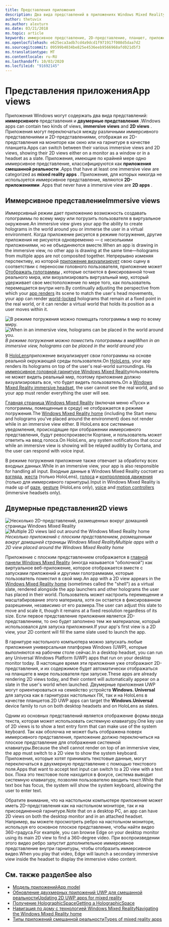 ```yaml
---
title: Представления приложения
description: Два вида представлений в приложениях Windows Mixed Reality — это иммерсивное представление и 2D-представления.
author: thetuvix
ms.author: alexturn
ms.date: 03/21/2018
ms.topic: article
keywords: иммерсивное представление, 2D-представление, планшет, приложение
ms.openlocfilehash: e625eca3adb7cd4a9dcd1f971917f008d5daa7d2
ms.sourcegitcommit: 09599b4034be825e4536eeb9566968afd021d5f3
ms.translationtype: MT
ms.contentlocale: ru-RU
ms.lasthandoff: 10/03/2020
ms.locfileid: "91692145"
---
```

# <a name="app-views"></a><span data-ttu-id="c8af1-104">Представления приложения</span><span class="sxs-lookup"><span data-stu-id="c8af1-104">App views</span></span>

<span data-ttu-id="c8af1-105">Приложения Windows могут содержать два вида представлений: **иммерсивного** представления и **двумерные представления** .</span><span class="sxs-lookup"><span data-stu-id="c8af1-105">Windows apps can contain two kinds of views, **immersive views** and **2D views** .</span></span> <span data-ttu-id="c8af1-106">Приложения могут переключаться между различными иммерсивного представлениями и 2D-представлениями, отображая их 2D-представления на мониторе как окно или на гарнитуре в качестве планшета.</span><span class="sxs-lookup"><span data-stu-id="c8af1-106">Apps can switch between their various immersive views and 2D views, showing their 2D views either on a monitor as a window or in a headset as a slate.</span></span> <span data-ttu-id="c8af1-107">Приложения, имеющие по крайней мере одно иммерсивное представление, классифицируются как **приложения смешанной реальности** .</span><span class="sxs-lookup"><span data-stu-id="c8af1-107">Apps that have at least one immersive view are categorized as **mixed reality apps** .</span></span> <span data-ttu-id="c8af1-108">Приложения, для которых никогда не используется иммерсивное представление, являются **2D-приложениями** .</span><span class="sxs-lookup"><span data-stu-id="c8af1-108">Apps that never have a immersive view are **2D apps** .</span></span>

## <a name="immersive-views"></a><span data-ttu-id="c8af1-109">Иммерсивное представление</span><span class="sxs-lookup"><span data-stu-id="c8af1-109">Immersive views</span></span>

<span data-ttu-id="c8af1-110">Иммерсивный режим дает приложению возможность создавать голограммы по всему миру или погрузить пользователя в виртуальное окружение.</span><span class="sxs-lookup"><span data-stu-id="c8af1-110">An immersive view gives your app the ability to create holograms in the world around you or immerse the user in a virtual environment.</span></span> <span data-ttu-id="c8af1-111">Когда приложение рисуется в режиме погружения, другие приложения не рисуются одновременно &mdash; с несколькими приложениями, но не объединяются вместе.</span><span class="sxs-lookup"><span data-stu-id="c8af1-111">When an app is drawing in the immersive view, no other app is drawing at the same time&mdash;holograms from multiple apps are not composited together.</span></span> <span data-ttu-id="c8af1-112">Непрерывно изменяя перспективу, из которой [приложение визуализирует](../develop/platform-capabilities-and-apis/rendering.md) свою сцену в соответствии с переносом головного пользователя, приложение может [Отображать голограммы](coordinate-systems.md) , которые остаются в фиксированной точке реального мира, или визуализировать виртуальный мир, который удерживает свое местоположение по мере того, как пользователь перемещается внутри него.</span><span class="sxs-lookup"><span data-stu-id="c8af1-112">By continually adjusting the perspective from which your [app renders](../develop/platform-capabilities-and-apis/rendering.md) its scene to match the user's head movements, your app can render [world-locked](coordinate-systems.md) holograms that remain at a fixed point in the real world, or it can render a virtual world that holds its position as a user moves within it.</span></span>

<span data-ttu-id="c8af1-113">![В режиме погружения можно помещать голограммы в мир по всему миру.](images/designoverview-940px.jpg)</span><span class="sxs-lookup"><span data-stu-id="c8af1-113">![When in an immersive view, holograms can be placed in the world around you.](images/designoverview-940px.jpg)</span></span><br>
<span data-ttu-id="c8af1-114">*В режиме погружения можно поместить голограммы в мир*</span><span class="sxs-lookup"><span data-stu-id="c8af1-114">*When in an immersive view, holograms can be placed in the world around you*</span></span>

<span data-ttu-id="c8af1-115">В [HoloLens](https://docs.microsoft.com/hololens/hololens1-hardware)приложение визуализирует свои голограммы на основе реальной окружающей среды пользователя.</span><span class="sxs-lookup"><span data-stu-id="c8af1-115">On [HoloLens](https://docs.microsoft.com/hololens/hololens1-hardware), your app renders its holograms on top of the user's real-world surroundings.</span></span> <span data-ttu-id="c8af1-116">На [иммерсивное головной гарнитуре Windows Mixed Reality](../discover/immersive-headset-hardware-details.md)пользователь не может видеть реальный мир, поэтому приложение должно визуализировать все, что будет видеть пользователь.</span><span class="sxs-lookup"><span data-stu-id="c8af1-116">On a [Windows Mixed Reality immersive headset](../discover/immersive-headset-hardware-details.md), the user cannot see the real world, and so your app must render everything the user will see.</span></span>

<span data-ttu-id="c8af1-117">[Главная страница Windows Mixed Reality](../discover/navigating-the-windows-mixed-reality-home.md) (включая меню «Пуск» и голограммы, помещенные в среду) не отображается в режиме погружения.</span><span class="sxs-lookup"><span data-stu-id="c8af1-117">The [Windows Mixed Reality home](../discover/navigating-the-windows-mixed-reality-home.md) (including the Start menu and holograms you've placed around the environment) does not render while in an immersive view either.</span></span> <span data-ttu-id="c8af1-118">В HoloLens все системные уведомления, происходящие при отображении иммерсивного представления, будут ревоспроизвести Кортане, и пользователь может ответить на ввод голоса.</span><span class="sxs-lookup"><span data-stu-id="c8af1-118">On HoloLens, any system notifications that occur while an immersive view is showing will be relayed audibly by Cortana, and the user can respond with voice input.</span></span>

<span data-ttu-id="c8af1-119">В режиме погружения приложение также отвечает за обработку всех входных данных.</span><span class="sxs-lookup"><span data-stu-id="c8af1-119">While in an immersive view, your app is also responsible for handling all input.</span></span> <span data-ttu-id="c8af1-120">Входные данные в Windows Mixed Reality состоят из [взгляда](gaze-and-commit.md), [жеста](gaze-and-commit.md#composite-gestures) (только HoloLens), [голоса](voice-input.md) и [контроллеров движения](motion-controllers.md) (только для иммерсивного гарнитуры).</span><span class="sxs-lookup"><span data-stu-id="c8af1-120">Input in Windows Mixed Reality is made up of [gaze](gaze-and-commit.md), [gesture](gaze-and-commit.md#composite-gestures) (HoloLens only), [voice](voice-input.md) and [motion controllers](motion-controllers.md) (immersive headsets only).</span></span>

## <a name="2d-views"></a><span data-ttu-id="c8af1-121">Двумерные представления</span><span class="sxs-lookup"><span data-stu-id="c8af1-121">2D views</span></span>

<span data-ttu-id="c8af1-122">![Несколько 2D-представлений, размещенных вокруг домашней страницы Windows Mixed Reality](images/teleportation-940px.png)</span><span class="sxs-lookup"><span data-stu-id="c8af1-122">![Multiple 2D views laid out around the Windows Mixed Reality home](images/teleportation-940px.png)</span></span><br>
<span data-ttu-id="c8af1-123">*Несколько приложений с плоским представлением, размещенным вокруг домашней страницы Windows Mixed Reality*</span><span class="sxs-lookup"><span data-stu-id="c8af1-123">*Multiple apps with a 2D view placed around the Windows Mixed Reality home*</span></span>

<span data-ttu-id="c8af1-124">Приложение с плоским представлением отображается в [главной панели Windows Mixed Reality](../discover/navigating-the-windows-mixed-reality-home.md) (иногда называется "оболочкой") как виртуальное веб-приложение, которое отображается вместе с запусками приложений и другими голограммами, которые пользователь поместил в свой мир.</span><span class="sxs-lookup"><span data-stu-id="c8af1-124">An app with a 2D view appears in the [Windows Mixed Reality home](../discover/navigating-the-windows-mixed-reality-home.md) (sometimes called the "shell") as a virtual slate, rendered alongside the app launchers and other holograms the user has placed in their world.</span></span> <span data-ttu-id="c8af1-125">Пользователь может настроить перемещение и масштабирование этого материала, хотя он остается в фиксированном разрешении, независимо от его размера.</span><span class="sxs-lookup"><span data-stu-id="c8af1-125">The user can adjust this slate to move and scale it, though it remains at a fixed resolution regardless of its size.</span></span> <span data-ttu-id="c8af1-126">Если первое представление приложения является 2D-представлением, то оно будет заполнено тем же материалом, который использовался для запуска приложения.</span><span class="sxs-lookup"><span data-stu-id="c8af1-126">If your app's first view is a 2D view, your 2D content will fill the same slate used to launch the app.</span></span>

<span data-ttu-id="c8af1-127">В гарнитуре настольного компьютера можно запускать любые приложения универсальная платформа Windows (UWP), которые выполняются на рабочем столе сейчас.</span><span class="sxs-lookup"><span data-stu-id="c8af1-127">In a desktop headset, you can run any Universal Windows Platform (UWP) apps that run on your desktop monitor today.</span></span> <span data-ttu-id="c8af1-128">В настоящее время эти приложения уже отображают 2D-представления, и их содержимое будет автоматически отображаться на планшете в мире пользователя при запуске.</span><span class="sxs-lookup"><span data-stu-id="c8af1-128">These apps are already rendering 2D views today, and their content will automatically appear on a slate in the user's world when launched.</span></span> <span data-ttu-id="c8af1-129">Двумерные приложения UWP могут ориентироваться на семейство устройств **Windows. Universal** для запуска как в гарнитурах настольных ПК, так и на HoloLens в качестве планшетов.</span><span class="sxs-lookup"><span data-stu-id="c8af1-129">2D UWP apps can target the **Windows.Universal** device family to run on both desktop headsets and on HoloLens as slates.</span></span>

<span data-ttu-id="c8af1-130">Одним из основных представлений является отображение формы ввода текста, которая может использовать системную клавиатуру.</span><span class="sxs-lookup"><span data-stu-id="c8af1-130">One key use of 2D views is to show a text entry form that can make use of the system keyboard.</span></span> <span data-ttu-id="c8af1-131">Так как оболочка не может быть отображена поверх иммерсивного представления, приложение должно переключиться на плоское представление для отображения системной клавиатуры.</span><span class="sxs-lookup"><span data-stu-id="c8af1-131">Because the shell cannot render on top of an immersive view, the app must switch to a 2D view to show the system keyboard.</span></span> <span data-ttu-id="c8af1-132">Приложения, которые хотят принимать текстовые данные, могут переключаться в двухмерную представление с помощью текстового поля.</span><span class="sxs-lookup"><span data-stu-id="c8af1-132">Apps that want to accept text input can switch to a 2D view with a text box.</span></span> <span data-ttu-id="c8af1-133">Пока это текстовое поле находится в фокусе, система выводит системную клавиатуру, позволяя пользователю вводить текст.</span><span class="sxs-lookup"><span data-stu-id="c8af1-133">While that text box has focus, the system will show the system keyboard, allowing the user to enter text.</span></span>

<span data-ttu-id="c8af1-134">Обратите внимание, что на настольном компьютере приложение может иметь 2D-представления как на настольном мониторе, так и на присоединенной гарнитуре.</span><span class="sxs-lookup"><span data-stu-id="c8af1-134">Note that on a desktop PC, an app can have 2D views on both the desktop monitor and in an attached headset.</span></span> <span data-ttu-id="c8af1-135">Например, вы можете просмотреть ребро на настольном мониторе, используя его основное плоское представление, чтобы найти видео 360-градуса.</span><span class="sxs-lookup"><span data-stu-id="c8af1-135">For example, you can browse Edge on your desktop monitor using its main 2D view to find a 360-degree video.</span></span> <span data-ttu-id="c8af1-136">При воспроизведении этого видео ребро запустит дополнительное иммерсивное представление внутри гарнитуры, чтобы отобразить иммерсивное видео.</span><span class="sxs-lookup"><span data-stu-id="c8af1-136">When you play that video, Edge will launch a secondary immersive view inside the headset to display the immersive video content.</span></span>

## <a name="see-also"></a><span data-ttu-id="c8af1-137">См. также раздел</span><span class="sxs-lookup"><span data-stu-id="c8af1-137">See also</span></span>

* [<span data-ttu-id="c8af1-138">Модель приложений</span><span class="sxs-lookup"><span data-stu-id="c8af1-138">App model</span></span>](app-model.md)
* [<span data-ttu-id="c8af1-139">Обновление двухмерных приложений UWP для смешанной реальности</span><span class="sxs-lookup"><span data-stu-id="c8af1-139">Updating 2D UWP apps for mixed reality</span></span>](../develop/porting-apps/building-2d-apps.md)
* [<span data-ttu-id="c8af1-140">Получение HolographicSpace</span><span class="sxs-lookup"><span data-stu-id="c8af1-140">Getting a HolographicSpace</span></span>](../develop/native/getting-a-holographicspace.md)
* [<span data-ttu-id="c8af1-141">Навигация по дому с технологией Windows Mixed Reality</span><span class="sxs-lookup"><span data-stu-id="c8af1-141">Navigating the Windows Mixed Reality home</span></span>](../discover/navigating-the-windows-mixed-reality-home.md)
* [<span data-ttu-id="c8af1-142">Типы приложений смешанной реальности</span><span class="sxs-lookup"><span data-stu-id="c8af1-142">Types of mixed reality apps</span></span>](types-of-mixed-reality-apps.md)
